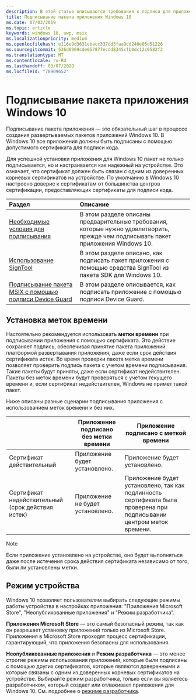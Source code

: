 ```yaml
---
description: В этой статье описываются требования к подписи для приложений Windows 10. Подписывание — это обязательный шаг в процессе создания развертываемого пакета приложения.
title: Подписывание пакета приложения Windows 10
ms.date: 07/03/2019
ms.topic: article
keywords: windows 10, uwp, msix
ms.localizationpriority: medium
ms.openlocfilehash: e116e9d3631ebacc337dd3faa9cd240e05d51226
ms.sourcegitcommit: 536d6969cde057877ecdd8345cfb0dc12c9582f2
ms.translationtype: MT
ms.contentlocale: ru-RU
ms.lasthandoff: 03/07/2020
ms.locfileid: "78909652"
---
```

# <a name="sign-a-windows-10-app-package"></a>Подписывание пакета приложения Windows 10

Подписывание пакета приложения — это обязательный шаг в процессе создания развертываемых пакетов приложений Windows 10. В Windows 10 все приложения должны быть подписаны с помощью допустимого сертификата для подписи кода.

Для успешной установки приложения для Windows 10 пакет не только подписывается, но и настраивается как надежный на устройстве. Это означает, что сертификат должен быть связан с одним из доверенных корневых сертификатов на устройстве. По умолчанию в Windows 10 настроено доверие к сертификатам от большинства центров сертификации, предоставляющих сертификаты для подписи кода.

|Раздел| Описание |
|:---|:---|
|[Необходимые условия для подписывания](sign-app-package-using-signtool.md#prerequisites)| В этом разделе описаны предварительные требования, которые нужно удовлетворить, прежде чем подписывать пакет приложения Windows 10. | 
|[Использование SignTool](sign-app-package-using-signtool.md#using-signtool)| В этом разделе описано, как подписать пакет приложения с помощью средства SignTool из пакета SDK для Windows 10.|
|[Подписывание пакета MSIX с помощью подписи Device Guard](https://docs.microsoft.com/windows/msix/package/signing-package-device-guard-signing)| В этом разделе описывается, как подписать приложение с помощью подписи Device Guard.|

## <a name="timestamping"></a>Установка меток времени

Настоятельно рекомендуется использовать **метки времени** при подписывании приложения с помощью сертификата. Это действие сохраняет подпись, обеспечивая принятие пакета приложений платформой развертывания приложения, даже если срок действия сертификата истек. Во время проверки пакета метка времени позволяет проверить подпись пакета с учетом времени подписывания. Такие пакеты будут приняты, даже если сертификат недействителен. Пакеты без меток времени будут проверяться с учетом текущего времени и, если сертификат недействителен, Windows не примет такой пакет. 

Ниже описаны разные сценарии подписывания приложения с использованием меток времени и без них.

| |Приложение подписано без метки времени | Приложение подписано с меткой времени |
|---|---------------------------------- | ------------------------------- |
| Сертификат действительный |Приложение будет установлено. | Приложение будет установлено. |
| Сертификат недействительный (срок действия истек) | Приложение не будет установлено. | Приложение будет установлено, так как подлинность сертификата была проверена при подписывании центром меток времени. |

 > [!NOTE]
 > Если приложение установлено на устройстве, оно будет выполняться даже после истечения срока действия сертификата независимо от того, были ли установлены метки. 

## <a name="device-mode"></a>Режим устройства

Windows 10 позволяет пользователям выбирать следующие режимы работы устройства в настройках приложения: "Приложения Microsoft Store", "Неопубликованные приложения" и "Режим разработчика". 

**Приложения Microsoft Store** — это самый безопасный режим, так как он разрешает установку приложений только из Microsoft Store. Приложения в Microsoft Store проходят процесс сертификации, гарантирующий, что приложения безопасны для использования. 

**Неопубликованные приложения** и **Режим разработчика** — это менее строгие режимы использования приложений, которые были подписаны с помощью других сертификатов, которые являются доверенными и которые связаны с одним из доверенных корневых сертификатов на устройстве. Выбирайте режим разработчика, только если вы являетесь разработчиком, который создает или отлаживает приложения для Windows 10. См. подробнее о [режиме разработчика](https://docs.microsoft.com/windows/uwp/get-started/enable-your-device-for-development). 
